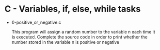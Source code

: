 # C - Variables, if, else, while tasks

- 0-positive_or_negative.c

	This program will assign a random number to the variable n each time it is executed. Complete the source code in order to print
	whether the number stored in the variable n is positive or negative

